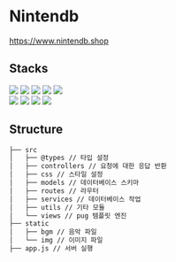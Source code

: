 # Nintendb

https://www.nintendb.shop

## Stacks

<div>
  <img src="https://img.shields.io/badge/node.js-339933?style=for-the-badge&logo=Node.js&logoColor=white">
  <img src="https://img.shields.io/badge/typescript-3178C6?style=for-the-badge&logo=typescript&logoColor=white"> 
  <img src="https://img.shields.io/badge/javascript-F7DF1E?style=for-the-badge&logo=javascript&logoColor=white"> 
  <img src="https://img.shields.io/badge/pug-A86454?style=for-the-badge&logo=pug&logoColor=white">
  <img src="https://img.shields.io/badge/css-1572B6?style=for-the-badge&logo=css3&logoColor=white"> 
  <br>
  <img src="https://img.shields.io/badge/express-000000?style=for-the-badge&logo=express&logoColor=white">
  <img src="https://img.shields.io/badge/passport-34E27A?style=for-the-badge&logo=passport&logoColor=white">
  <img src="https://img.shields.io/badge/mongoDB-47A248?style=for-the-badge&logo=MongoDB&logoColor=white">
  <img src="https://img.shields.io/badge/amazonaws-232F3E?style=for-the-badge&logo=amazonaws&logoColor=white">
</div>

## Structure

```bash
├── src
│   ├── @types // 타입 설정
│   ├── controllers // 요청에 대한 응답 반환
│   ├── css // 스타일 설정
│   ├── models // 데이터베이스 스키마
│   ├── routes // 라우터
│   ├── services // 데이터베이스 작업
│   ├── utils // 기타 모듈
│   └── views // pug 템플릿 엔진
├── static
│   ├── bgm // 음악 파일
│   └── img // 이미지 파일
├── app.js // 서버 실행
```

